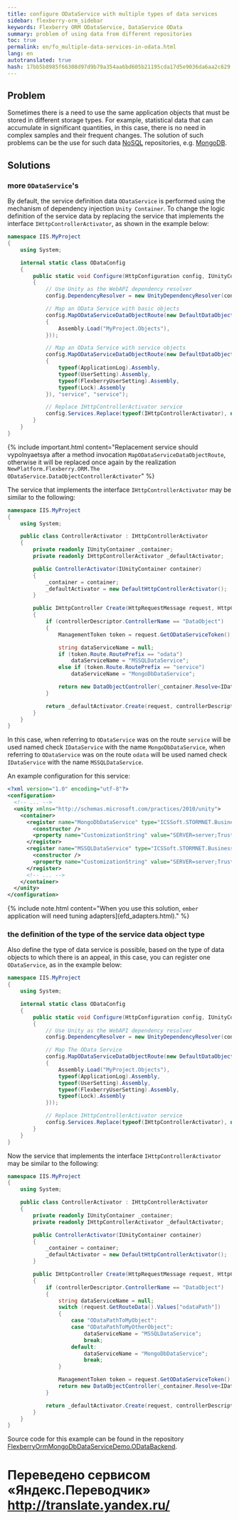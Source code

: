 ```yaml
--- 
title: configure ODataService with multiple types of data services 
sidebar: flexberry-orm_sidebar 
keywords: Flexberry ORM ODataService, DataService OData 
summary: problem of using data from different repositories 
toc: true 
permalink: en/fo_multiple-data-services-in-odata.html 
lang: en 
autotranslated: true 
hash: 17bb5b8985f66308d97d9b79a354aa6bd605b21195cda17d5e9036da6aa2c629 
--- 
```


## Problem 

Sometimes there is a need to use the same application objects that must be stored in different storage types. 
For example, statistical data that can accumulate in significant quantities, in this case, there is no need in complex samples and their frequent changes. 
The solution of such problems can be the use for such data [NoSQL](https://ru.wikipedia.org/wiki/NoSQL) repositories, e.g. [MongoDB](https://www.mongodb.com/). 

## Solutions 

### more `ODataService`'s 

By default, the service definition data `ODataService` is performed using the mechanism of dependency injection `Unity Container`. 
To change the logic definition of the service data by replacing the service that implements the interface `IHttpControllerActivator`, as shown in the example below: 

```csharp
namespace IIS.MyProject
{
    using System;

    internal static class ODataConfig
    {
        public static void Configure(HttpConfiguration config, IUnityContainer container)
        {
            // Use Unity as the WebAPI dependency resolver 
            config.DependencyResolver = new UnityDependencyResolver(container);

            // Map an OData Service with basic objects 
            config.MapODataServiceDataObjectRoute(new DefaultDataObjectEdmModelBuilder(new[]
            {
                Assembly.Load("MyProject.Objects"),
            }));

            // Map an OData Service with service objects 
            config.MapODataServiceDataObjectRoute(new DefaultDataObjectEdmModelBuilder(new[]
            {
                typeof(ApplicationLog).Assembly,
                typeof(UserSetting).Assembly,
                typeof(FlexberryUserSetting).Assembly,
                typeof(Lock).Assembly
            }), "service", "service");

            // Replace IHttpControllerActivator service 
            config.Services.Replace(typeof(IHttpControllerActivator), new ControllerActivator(container));
        }
    }
}
``` 

{% include important.html content="Replacement service should vypolnyaetsya after a method invocation `MapODataServiceDataObjectRoute`, otherwise it will be replaced once again by the realization `NewPlatform.Flexberry.ORM.The ODataService.DataObjectControllerActivator`" %} 

The service that implements the interface `IHttpControllerActivator` may be similar to the following: 

```csharp
namespace IIS.MyProject
{
    using System;

    public class ControllerActivator : IHttpControllerActivator
    {
        private readonly IUnityContainer _container;
        private readonly IHttpControllerActivator _defaultActivator;

        public ControllerActivator(IUnityContainer container)
        {
            _container = container;
            _defaultActivator = new DefaultHttpControllerActivator();
        }

        public IHttpController Create(HttpRequestMessage request, HttpControllerDescriptor controllerDescriptor, Type controllerType)
        {
            if (controllerDescriptor.ControllerName == "DataObject")
            {
                ManagementToken token = request.GetODataServiceToken();

                string dataServiceName = null;
                if (token.Route.RoutePrefix == "odata")
                    dataServiceName = "MSSQLDataService";
                else if (token.Route.RoutePrefix == "service")
                    dataServiceName = "MongoDbDataService";

                return new DataObjectController(_container.Resolve<IDataService>(dataServiceName), token.Model, token.Events, token.Functions);
            }

            return _defaultActivator.Create(request, controllerDescriptor, controllerType);
        }
    }
}
``` 

In this case, when referring to `ODataService` was on the route `service` will be used named check `IDataService` with the name `MongoDbDataService`, when referring to `ODataService` was on the route `odata` will be used named check `IDataService` with the name `MSSQLDataService`. 

An example configuration for this service: 

```xml
<?xml version="1.0" encoding="utf-8"?>
<configuration>
  <!-- ... -->
  <unity xmlns="http://schemas.microsoft.com/practices/2010/unity">
    <container>
      <register name="MongoDbDataService" type="ICSSoft.STORMNET.Business.IDataService, ICSSoft.STORMNET.Business" mapTo="NewPlatform.Flexberry.ORM.MongoDbDataService, NewPlatform.Flexberry.ORM.MongoDbDataService">
        <constructor />
        <property name="CustomizationString" value="SERVER=server;Trusted_connection=yes;DATABASE=database;" />
      </register>
      <register name="MSSQLDataService" type="ICSSoft.STORMNET.Business.IDataService, ICSSoft.STORMNET.Business" mapTo="ICSSoft.STORMNET.Business.MSSQLDataService, ICSSoft.STORMNET.Business.MSSQLDataService">
        <constructor />
        <property name="CustomizationString" value="SERVER=server;Trusted_connection=yes;DATABASE=database;" />
      </register>
      <!-- ... -->
    </container>
  </unity>
</configuration>
``` 

{% include note.html content="When you use this solution, `ember` application will need tuning adapters](efd_adapters.html)." %} 

### the definition of the type of the service data object type 

Also define the type of data service is possible, based on the type of data objects to which there is an appeal, in this case, you can register one `ODataService`, as in the example below: 

```csharp
namespace IIS.MyProject
{
    using System;

    internal static class ODataConfig
    {
        public static void Configure(HttpConfiguration config, IUnityContainer container)
        {
            // Use Unity as the WebAPI dependency resolver 
            config.DependencyResolver = new UnityDependencyResolver(container);

            // Map The OData Service 
            config.MapODataServiceDataObjectRoute(new DefaultDataObjectEdmModelBuilder(new[]
            {
                Assembly.Load("MyProject.Objects"),
                typeof(ApplicationLog).Assembly,
                typeof(UserSetting).Assembly,
                typeof(FlexberryUserSetting).Assembly,
                typeof(Lock).Assembly
            }));

            // Replace IHttpControllerActivator service 
            config.Services.Replace(typeof(IHttpControllerActivator), new ControllerActivator(container));
        }
    }
}
``` 

Now the service that implements the interface `IHttpControllerActivator` may be similar to the following: 

```csharp
namespace IIS.MyProject
{
    using System;

    public class ControllerActivator : IHttpControllerActivator
    {
        private readonly IUnityContainer _container;
        private readonly IHttpControllerActivator _defaultActivator;

        public ControllerActivator(IUnityContainer container)
        {
            _container = container;
            _defaultActivator = new DefaultHttpControllerActivator();
        }

        public IHttpController Create(HttpRequestMessage request, HttpControllerDescriptor controllerDescriptor, Type controllerType)
        {
            if (controllerDescriptor.ControllerName == "DataObject")
            {
                string dataServiceName = null;
                switch (request.GetRouteData().Values["odataPath"])
                {
                    case "ODataPathToMyObject":
                    case "ODataPathToMyOtherObject":
                        dataServiceName = "MSSQLDataService";
                        break;
                    default:
                        dataServiceName = "MongoDbDataService";
                        break;
                }

                ManagementToken token = request.GetODataServiceToken();
                return new DataObjectController(_container.Resolve<IDataService>(dataServiceName), token.Model, token.Events, token.Functions);
            }

            return _defaultActivator.Create(request, controllerDescriptor, controllerType);
        }
    }
}
``` 

Source code for this example can be found in the repository [FlexberryOrmMongoDbDataServiceDemo.ODataBackend](https://github.com/Flexberry/FlexberryOrmMongoDbDataServiceDemo.ODataBackend). 



 # Переведено сервисом «Яндекс.Переводчик» http://translate.yandex.ru/